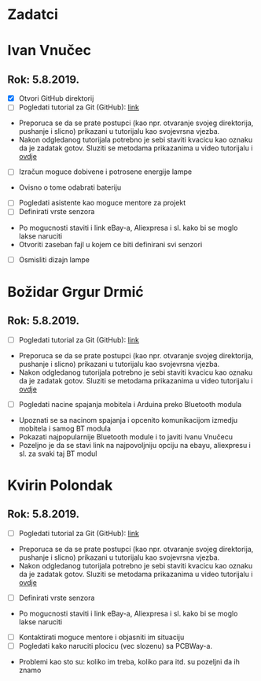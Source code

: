 # Zadatci

# Ivan Vnučec
## Rok: 5.8.2019.
- [x] Otvori GitHub direktorij
- [ ] Pogledati tutorial za Git (GitHub): [link](https://www.youtube.com/playlist?list=PLRqwX-V7Uu6ZF9C0YMKuns9sLDzK6zoiV)
 - Preporuca se da se prate postupci (kao npr. otvaranje svojeg direktorija, pushanje i slicno) prikazani u tutorijalu kao svojevrsna vjezba.
 - Nakon odgledanog tutorijala potrebno je sebi staviti kvacicu kao oznaku da je zadatak gotov. Sluziti se metodama prikazanima u video tutorijalu i [ovdje](https://help.github.com/en/articles/basic-writing-and-formatting-syntax#headings)
- [ ] Izračun moguce dobivene i potrosene energije lampe
 - Ovisno o tome odabrati bateriju
- [ ] Pogledati asistente kao moguce mentore za projekt
- [ ] Definirati vrste senzora
 - Po mogucnosti staviti i link eBay-a, Aliexpresa i sl. kako bi se moglo lakse naruciti
 - Otvoriti zaseban fajl u kojem ce biti definirani svi senzori
- [ ] Osmisliti dizajn lampe

# Božidar Grgur Drmić
## Rok: 5.8.2019.
- [ ] Pogledati tutorial za Git (GitHub): [link](https://www.youtube.com/playlist?list=PLRqwX-V7Uu6ZF9C0YMKuns9sLDzK6zoiV)
 - Preporuca se da se prate postupci (kao npr. otvaranje svojeg direktorija, pushanje i slicno) prikazani u tutorijalu kao svojevrsna vjezba.
 - Nakon odgledanog tutorijala potrebno je sebi staviti kvacicu kao oznaku da je zadatak gotov. Sluziti se metodama prikazanima u video tutorijalu i [ovdje](https://help.github.com/en/articles/basic-writing-and-formatting-syntax#headings)
- [ ] Pogledati nacine spajanja mobitela i Arduina preko Bluetooth modula
 - Upoznati se sa nacinom spajanja i opcenito komunikacijom izmedju mobitela i samog BT modula
 - Pokazati najpopularnije Bluetooth module i to javiti Ivanu Vnučecu
 - Pozeljno je da se stavi link na najpovoljniju opciju na ebayu, aliexpresu i sl. za svaki taj BT modul
 
# Kvirin Polondak
## Rok: 5.8.2019.
- [ ] Pogledati tutorial za Git (GitHub): [link](https://www.youtube.com/playlist?list=PLRqwX-V7Uu6ZF9C0YMKuns9sLDzK6zoiV)
 - Preporuca se da se prate postupci (kao npr. otvaranje svojeg direktorija, pushanje i slicno) prikazani u tutorijalu kao svojevrsna vjezba.
 - Nakon odgledanog tutorijala potrebno je sebi staviti kvacicu kao oznaku da je zadatak gotov. Sluziti se metodama prikazanima u video tutorijalu i [ovdje](https://help.github.com/en/articles/basic-writing-and-formatting-syntax#headings)
- [ ] Definirati vrste senzora
 - Po mogucnosti staviti i link eBay-a, Aliexpresa i sl. kako bi se moglo lakse naruciti
- [ ] Kontaktirati moguce mentore i objasniti im situaciju
- [ ] Pogledati kako naruciti plocicu (vec slozenu) sa PCBWay-a.
 - Problemi kao sto su: koliko im treba, koliko para itd. su pozeljni da ih znamo
